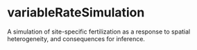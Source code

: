 variableRateSimulation
======================

A simulation of site-specific fertilization as a response to spatial heterogeneity, and consequences for inference.